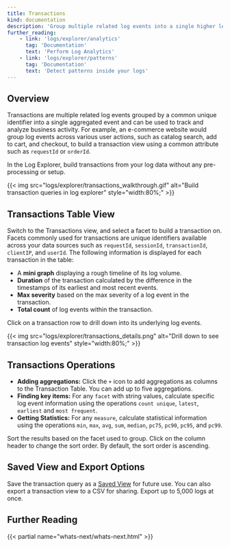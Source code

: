 ```yaml
---
title: Transactions
kind: documentation
description: 'Group multiple related log events into a single higher level event called transaction.'
further_reading:
    - link: 'logs/explorer/analytics'
      tag: 'Documentation'
      text: 'Perform Log Analytics'
    - link: 'logs/explorer/patterns'
      tag: 'Documentation'
      text: 'Detect patterns inside your logs'
---
```


## Overview

Transactions are multiple related log events grouped by a common unique identifier into a single aggregated event and can be used to track and analyze business activity. For example, an e-commerce website would group log events across various user actions, such as catalog search, add to cart, and checkout, to build a transaction view using a common attribute such as `requestId` or `orderId`.

In the Log Explorer, build transactions from your log data without any pre-processing or setup.

{{< img src="logs/explorer/transactions_walkthrough.gif" alt="Build transaction queries in log explorer" style="width:80%;" >}}

## Transactions Table View

Switch to the Transactions view, and select a facet to build a transaction on. Facets commonly used for transactions are unique identifiers available across your data sources such as `requestId`, `sessionId`, `transactionId`, `clientIP`, and `userId`. The following information is displayed for each transaction in the table:

- A **mini graph** displaying a rough timeline of its log volume.
- **Duration** of the transaction calculated by the difference in the timestamps of its earliest and most recent events.
- **Max severity** based on the max severity of a log event in the transaction.
- **Total count** of log events within the transaction.

Click on a transaction row to drill down into its underlying log events.

{{< img src="logs/explorer/transactions_details.png" alt="Drill down to see transaction log events" style="width:80%;" >}}

## Transactions Operations

- **Adding aggregations:** Click the `+` icon to add aggregations as columns to the Transaction Table. You can add up to five aggregations.
- **Finding key items:** For any `facet` with string values, calculate specific log event information using the operations `count unique`, `latest`, `earliest` and `most frequent`.
- **Getting Statistics:** For any `measure`, calculate statistical information using the operations `min`, `max`, `avg`, `sum`, `median`, `pc75`, `pc90`, `pc95`, and `pc99`.

Sort the results based on the facet used to group. Click on the column header to change the sort order. By default, the sort order is ascending.

## Saved View and Export Options

Save the transaction query as a [Saved View][1] for future use. You can also export a transaction view to a CSV for sharing. Export up to 5,000 logs at once.

## Further Reading

{{< partial name="whats-next/whats-next.html" >}}

[1]: /logs/explorer/saved_views
